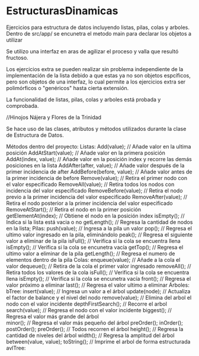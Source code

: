 # EstructurasDinamicas
Ejercicios para estructura de datos incluyendo listas, pilas, colas y arboles.
Dentro de src/app/ se encunetra el metodo main para declarar los objetos a utilizar

Se utilizo una interfaz en aras de agilizar el proceso y valla que resultó fructoso. 

Los ejercicios extra se pueden realizar sin problema independiente de la implementación de la lista debido a que estas ya no son objetos
espcíficos, pero son objetos de una interfaz, lo cual permite a los ejercicios extra ser polimórficos o "genéricos" hasta cierta extensión.

La funcionalidad de listas, pilas, colas y arboles está probada y comprobada. 

//Hinojos Nájera y Flores de la Trinidad

Se hace uso de las clases, atributos y métodos utilizados durante la clase de Estructura de Datos. 



Métodos dentro del proyecto: 
  Listas: 
      Add(value); // Añade valor en la ultima posición 
      AddAtStart(value); // Añade valor en la primera posición 
      AddAt(index, value); // Añade valor en la posición index y recorre las demás posiciones en la lista 
      AddAfter(after, value); // Añade valor después de la primer incidencia de after
      AddBefore(before, value); // Añade valor antes de la primer incidencia de before
      Remove(value); // Retira el primer nodo con el valor especificado
      RemoveAll(value); // Retira todos los nodos con incidencia del valor especificado
      RemoveBefore(value); // Retira el nodo previo a la primer incidencia del valor especificado
      RemoveAfter(value); // Retira el nodo posterior a la primer incidencia del valor especificado
      RemoveAtStart(); // Retira el nodo en la primer posición 
      getElementAt(index); // Obtiene el nodo en la posición index
      isEmpty(); // Indica si la lista está vacia o no 
      getLength(); // Regresa la cantidad de nodos en la lista; 
  Pilas: 
      push(value); // Ingresa a la pila un valor
      pop(); // Regresa el ultimo valor ingresado en la pila, eliminándolo
      peak(); // Regresa el siguiente valor a eliminar de la pila
      isFull(); // Verifica si la cola se encuentra llena
      isEmpty(); // Verifica si la cola se encunetra vacía 
      getTop(); // Regresa el ultimo valor a eliminar de la pila
      getLength(); // Regresa el numero de elementos dentro de la pila
  Colas:
      enqueue(value); // Añade a la cola el valor
      dequeue(); // Retira de la cola el primer valor ingresado
      removeAll(); // Retira todos los valores de la cola
      isFull(); // Verifica si la cola se encuentra llena
      isEmpty(); // Verifica si la cola se encunetra vacía 
      front(); // Regresa el valor próximo a eliminar 
      last(); // Regresa el valor ultimo a eliminar
  Árboles:
      bTree:
          insert(value); // Ingresa un valor a el árbol
          update(node); // Actualiza el factor de balance y el nivel del nodo 
          remove(value); // Elimina del arbol el nodo con el valor incidente 
          depthFirstSearch(); // Recorre el arbol
          search(value); // Regresa el nodo con el valor incidente 
          biggest(); // Regresa el valor más grande del árbol  
          minor(); // Regresa el valor más pequeño del árbol
          preOrder(); inOrder(); postOrder(); preOrder(); // Todos recorren el árbol
          height(); // Regresa la cantidad de niveles del árbol 
          width(); // Regresa la amplitud del árbol
          between(value, value);
          toString(); // Imprime el arbol de forma estructurada 
      avlTree:
          
